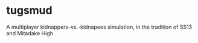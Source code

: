# tugsmud
A multiplayer kidnappers-vs.-kidnapees simulation, in the tradition of SS13 and Mitadake High
